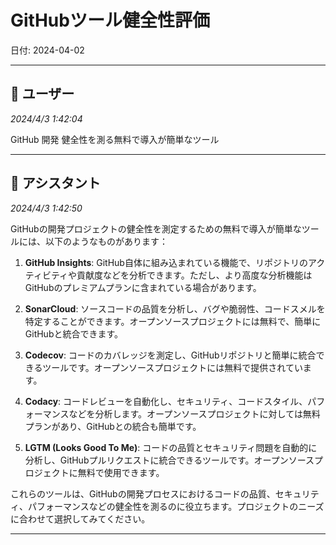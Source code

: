 # GitHubツール健全性評価

日付: 2024-04-02

---

## 👤 ユーザー
*2024/4/3 1:42:04*

GitHub 開発 健全性を測る無料で導入が簡単なツール

---

## 🤖 アシスタント
*2024/4/3 1:42:50*

GitHubの開発プロジェクトの健全性を測定するための無料で導入が簡単なツールには、以下のようなものがあります：

1. **GitHub Insights**: GitHub自体に組み込まれている機能で、リポジトリのアクティビティや貢献度などを分析できます。ただし、より高度な分析機能はGitHubのプレミアムプランに含まれている場合があります。

2. **SonarCloud**: ソースコードの品質を分析し、バグや脆弱性、コードスメルを特定することができます。オープンソースプロジェクトには無料で、簡単にGitHubと統合できます。

3. **Codecov**: コードのカバレッジを測定し、GitHubリポジトリと簡単に統合できるツールです。オープンソースプロジェクトには無料で提供されています。

4. **Codacy**: コードレビューを自動化し、セキュリティ、コードスタイル、パフォーマンスなどを分析します。オープンソースプロジェクトに対しては無料プランがあり、GitHubとの統合も簡単です。

5. **LGTM (Looks Good To Me)**: コードの品質とセキュリティ問題を自動的に分析し、GitHubプルリクエストに統合できるツールです。オープンソースプロジェクトに無料で使用できます。

これらのツールは、GitHubの開発プロセスにおけるコードの品質、セキュリティ、パフォーマンスなどの健全性を測るのに役立ちます。プロジェクトのニーズに合わせて選択してみてください。

---
